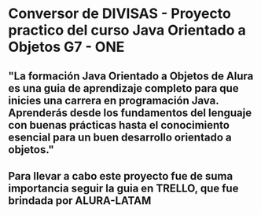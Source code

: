 # Conversor de DIVISAS - Proyecto practico del curso Java Orientado a Objetos G7 - ONE

## "La formación Java Orientado a Objetos de Alura es una guia de aprendizaje completo para que inicies una carrera en programación Java. Aprenderás desde los fundamentos del lenguaje con buenas prácticas hasta el conocimiento esencial para un buen desarrollo orientado a objetos."

## Para llevar a cabo este proyecto fue de suma importancia seguir la guia en TRELLO, que fue brindada por ALURA-LATAM

